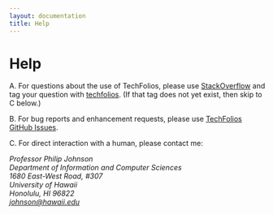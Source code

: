 ```yaml
---
layout: documentation
title: Help
---
```


# Help

A. For questions about the use of TechFolios, please use [StackOverflow](http://stackoverflow.com) and tag your question with [techfolios](http://stackoverflow.com/questions/tagged/techfolios). (If that tag does not yet exist, then skip to C below.)

B. For bug reports and enhancement requests, please use [TechFolios GitHub Issues](https://github.com/techfolios/template/issues).

C. For direct interaction with a human, please contact me:
<address>
  Professor Philip Johnson<br>
  Department of Information and Computer Sciences<br>
  1680 East-West Road, #307<br>
  University of Hawaii<br>
  Honolulu, HI 96822<br>
  <a href="mailto:johnson@hawaii.edu">johnson@hawaii.edu</a>
</address>




